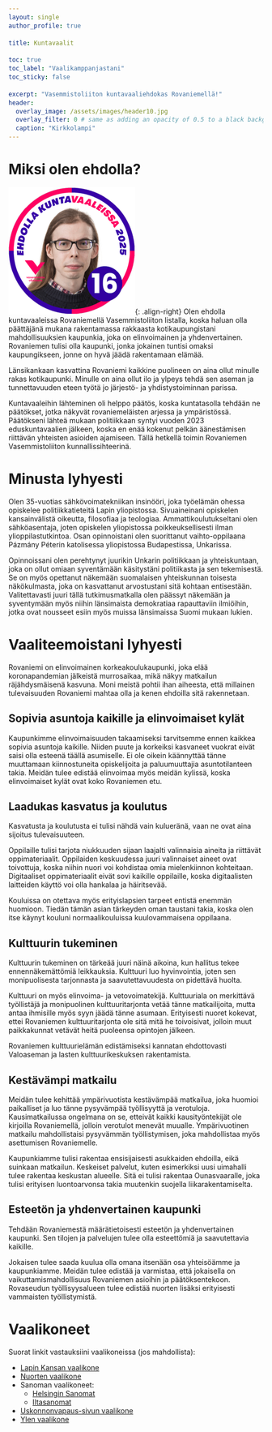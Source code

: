 ```yaml
---
layout: single
author_profile: true

title: Kuntavaalit

toc: true
toc_label: "Vaalikamppanjastani"
toc_sticky: false

excerpt: "Vasemmistoliiton kuntavaaliehdokas Rovaniemellä!"
header:
  overlay_image: /assets/images/header10.jpg
  overlay_filter: 0 # same as adding an opacity of 0.5 to a black background
  caption: "Kirkkolampi"
---
```

# Miksi olen ehdolla?
![Joni-Matti Koskinen](/assets/images/custom.png){: .align-right}
Olen ehdolla kuntavaaleissa Rovaniemellä Vasemmistoliiton listalla, koska haluan olla päättäjänä mukana rakentamassa rakkaasta kotikaupungistani mahdollisuuksien kaupunkia, joka on elinvoimainen ja yhdenvertainen. Rovaniemen tulisi olla kaupunki, jonka jokainen tuntisi omaksi kaupungikseen, jonne on hyvä jäädä rakentamaan elämää.

Länsikankaan kasvattina Rovaniemi kaikkine puolineen on aina ollut minulle rakas kotikaupunki. Minulle on aina ollut ilo ja ylpeys tehdä sen aseman ja tunnettavuuden eteen työtä jo järjestö- ja yhdistystoiminnan parissa.

Kuntavaaleihin lähteminen oli helppo päätös, koska kuntatasolla tehdään ne päätökset, jotka näkyvät rovaniemeläisten arjessa ja ympäristössä. Päätökseni lähteä mukaan politiikkaan syntyi vuoden 2023 eduskuntavaalien jälkeen, koska en enää kokenut pelkän äänestämisen riittävän yhteisten asioiden ajamiseen. Tällä hetkellä toimin Rovaniemen Vasemmistoliiton kunnallissihteerinä.

# Minusta lyhyesti

Olen 35-vuotias sähkövoimatekniikan insinööri, joka työelämän ohessa opiskelee politiikkatieteitä Lapin yliopistossa. Sivuaineinani opiskelen kansainvälistä oikeutta, filosofiaa ja teologiaa. Ammattikoulutukseltani olen sähköasentaja, joten opiskelen yliopistossa poikkeuksellisesti ilman ylioppilastutkintoa. Osan opinnoistani olen suorittanut vaihto-oppilaana Pázmány Péterin katolisessa yliopistossa Budapestissa, Unkarissa.

Opinnoissani olen perehtynyt juurikin Unkarin politiikkaan ja yhteiskuntaan, joka on ollut omiaan syventämään käsitystäni politiikasta ja sen tekemisestä. Se on myös opettanut näkemään suomalaisen yhteiskunnan toisesta näkökulmasta, joka on kasvattanut arvostustani sitä kohtaan entisestään. Valitettavasti juuri tällä tutkimusmatkalla olen päässyt näkemään ja syventymään myös niihin länsimaista demokratiaa rapauttaviin ilmiöihin, jotka ovat nousseet esiin myös muissa länsimaissa Suomi mukaan lukien.

# Vaaliteemoistani lyhyesti

Rovaniemi on elinvoimainen korkeakoulukaupunki, joka elää koronapandemian jälkeistä murrosaikaa, mikä näkyy matkailun räjähdysmäisenä kasvuna. Moni meistä pohtii ihan aiheesta, että millainen tulevaisuuden Rovaniemi mahtaa olla ja kenen ehdoilla sitä rakennetaan.

## Sopivia asuntoja kaikille ja elinvoimaiset kylät

Kaupunkimme elinvoimaisuuden takaamiseksi tarvitsemme ennen kaikkea sopivia asuntoja kaikille. Niiden puute ja korkeiksi kasvaneet vuokrat eivät saisi olla esteenä täällä asumiselle. Ei ole oikein käännyttää tänne muuttamaan kiinnostuneita opiskelijoita ja paluumuuttajia asuntotilanteen takia. Meidän tulee edistää elinvoimaa myös meidän kylissä, koska elinvoimaiset kylät ovat koko Rovaniemen etu.

## Laadukas kasvatus ja koulutus

Kasvatusta ja koulutusta ei tulisi nähdä vain kulueränä, vaan ne ovat aina sijoitus tulevaisuuteen.

Oppilaille tulisi tarjota niukkuuden sijaan laajalti valinnaisia aineita ja riittävät oppimateriaalit. Oppilaiden keskuudessa juuri valinnaiset aineet ovat toivottuja, koska niihin nuori voi kohdistaa omia mielenkiinnon kohteitaan. Digitaaliset oppimateriaalit eivät sovi kaikille oppilaille, koska digitaalisten laitteiden käyttö voi olla hankalaa ja häiritsevää.

Kouluissa on otettava myös erityislapsien tarpeet entistä enemmän huomioon. Tiedän tämän asian tärkeyden oman taustani takia, koska olen itse käynyt kouluni normaalikouluissa kuulovammaisena oppilaana.

## Kulttuurin tukeminen

Kulttuurin tukeminen on tärkeää juuri näinä aikoina, kun hallitus tekee ennennäkemättömiä leikkauksia. Kulttuuri luo hyvinvointia, joten sen monipuolisesta tarjonnasta ja saavutettavuudesta on pidettävä huolta.

Kulttuuri on myös elinvoima- ja vetovoimatekijä. Kulttuuriala on merkittävä työllistäjä ja monipuolinen kulttuuritarjonta vetää tänne matkailijoita, mutta antaa ihmisille myös syyn jäädä tänne asumaan. Erityisesti nuoret kokevat, ettei Rovaniemen kulttuuritarjonta ole sitä mitä he toivoisivat, jolloin muut paikkakunnat vetävät heitä puoleensa opintojen jälkeen.

Rovaniemen kulttuurielämän edistämiseksi kannatan ehdottovasti Valoaseman ja lasten kulttuurikeskuksen rakentamista.

## Kestävämpi matkailu

Meidän tulee kehittää ympärivuotista kestävämpää matkailua, joka huomioi paikalliset ja luo tänne pysyvämpää työllisyyttä ja verotuloja. Kausimatkailussa ongelmana on se, etteivät kaikki kausityöntekijät ole kirjoilla Rovaniemellä, jolloin verotulot menevät muualle. Ympärivuotinen matkailu mahdollistaisi pysyvämmän työllistymisen, joka mahdollistaa myös asettumisen Rovaniemelle.

Kaupunkiamme tulisi rakentaa ensisijaisesti asukkaiden ehdoilla, eikä suinkaan matkailun. Keskeiset palvelut, kuten esimerkiksi uusi uimahalli tulee rakentaa keskustan alueelle. Sitä ei tulisi rakentaa Ounasvaaralle, joka tulisi erityisen luontoarvonsa takia muutenkin suojella liikarakentamiselta.

## Esteetön ja yhdenvertainen kaupunki

Tehdään Rovaniemestä määrätietoisesti esteetön ja yhdenvertainen kaupunki. Sen tilojen ja palvelujen tulee olla esteettömiä ja saavutettavia kaikille.

Jokaisen tulee saada kuulua olla omana itsenään osa yhteisöämme ja kaupunkiamme. Meidän tulee edistää ja varmistaa, että jokaisella on vaikuttamismahdollisuus Rovaniemen asioihin ja päätöksentekoon. Rovaseudun työllisyysalueen tulee edistää nuorten lisäksi erityisesti vammaisten työllistymistä.

# Vaalikoneet
Suorat linkit vastauksiini vaalikoneissa (jos mahdollista):
- [Lapin Kansan vaalikone](https://www.lapinkansa.fi/kuka-on-sinulle-sopivin-ehdokas-alue-ja-kuntavaale/11550115#/ehdokas/766/66990)
- [Nuorten vaalikone](https://nuortenvaalikone.openvaa.org/fi/results/candidate/qe7etlzjey2fl6e8z0phgo75?constituencyId[0]=dysqk3wkdwoks06zo7cxwm1t&constituencyId[1]=szysflyrtf6p3p8jznhafvxh&nominationId=auto_8157900679865663)
- Sanoman vaalikoneet:
    - [Helsingin Sanomat](https://www.vaalikone.fi/kunta2025/hs/ehdokkaat/012f3498-4d03-4832-8e61-3bcca25964c8)
    - [Iltasanomat](https://www.is.fi/politiikka/art-2000011070516.html)
- [Uskonnonvapaus-sivun vaalikone](https://uskonnonvapaus.fi/vaalit/kunta25/ehdokas/1690)
- [Ylen vaalikone](https://vaalit.yle.fi/vaalikone/kuntavaalit2025/193/ehdokkaat/5175)
